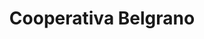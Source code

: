 ---
title: "Cooperativa Belgrano"
url: /ciudad-autonoma-de-buenos-aires/cooperativa-belgrano/
shop: Gemüse & Obst
---